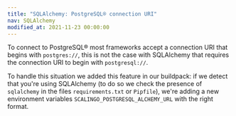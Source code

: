 ```yaml
---
title: "SQLAlchemy: PostgreSQL® connection URI"
nav: SQLAlchemy
modified_at: 2021-11-23 00:00:00
---
```


To connect to PostgreSQL® most frameworks accept a connection URI that begins with `postgres://`, this is not the case with SQLAlchemy that requires the connection URI to begin with `postgresql://`.

To handle this situation we added this feature in our buildpack: if we detect that you're using SQLAlchemy (to do so we check the presence of `sqlalchemy` in the files `requirements.txt` or `Pipfile`), we're adding a new environment variables `SCALINGO_POSTGRESQL_ALCHEMY_URL` with the right format.

